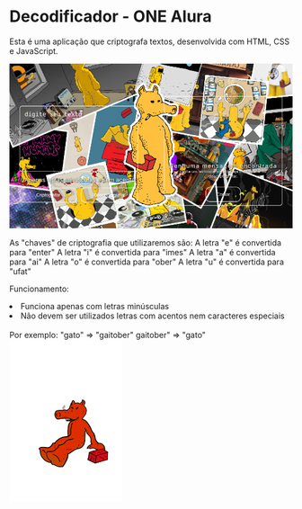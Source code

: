 <h1>Decodificador - ONE Alura</h1>

Esta é uma aplicação que criptografa textos, desenvolvida com HTML, CSS e JavaScript.

<img src="img/print.png" alt="" style="width: 550px;">

As "chaves" de criptografia que utilizaremos são:
A letra "e" é convertida para "enter"
A letra "i" é convertida para "imes"
A letra "a" é convertida para "ai"
A letra "o" é convertida para "ober"
A letra "u" é convertida para "ufat"

Funcionamento:
<li>Funciona apenas com letras minúsculas</li>
<li>Não devem ser utilizados letras com acentos nem caracteres especiais</li>

<br>
Por exemplo:
"gato" => "gaitober"
gaitober" => "gato"

<img src="img/quasimoto.gif" alt="" style="width: 200px;">
